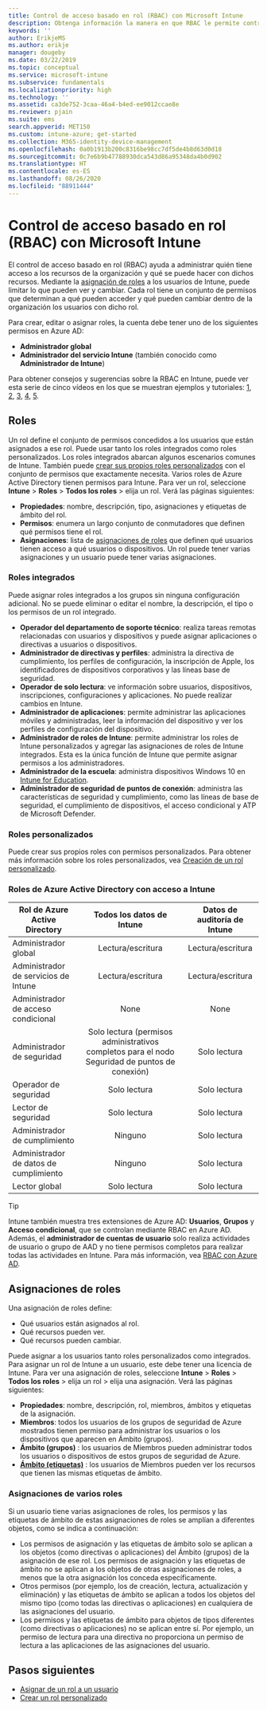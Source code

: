 ```yaml
---
title: Control de acceso basado en rol (RBAC) con Microsoft Intune
description: Obtenga información la manera en que RBAC le permite controlar quién puede realizar acciones y cambios en Microsoft Intune.
keywords: ''
author: ErikjeMS
ms.author: erikje
manager: dougeby
ms.date: 03/22/2019
ms.topic: conceptual
ms.service: microsoft-intune
ms.subservice: fundamentals
ms.localizationpriority: high
ms.technology: ''
ms.assetid: ca3de752-3caa-46a4-b4ed-ee9012ccae8e
ms.reviewer: pjain
ms.suite: ems
search.appverid: MET150
ms.custom: intune-azure; get-started
ms.collection: M365-identity-device-management
ms.openlocfilehash: 0a0b1913b200c8316be98cc7df5de4b8d63d0d18
ms.sourcegitcommit: 0c7e6b9b47788930dca543d86a95348da4b0d902
ms.translationtype: HT
ms.contentlocale: es-ES
ms.lasthandoff: 08/26/2020
ms.locfileid: "88911444"
---
```

# <a name="role-based-access-control-rbac-with-microsoft-intune"></a>Control de acceso basado en rol (RBAC) con Microsoft Intune

El control de acceso basado en rol (RBAC) ayuda a administrar quién tiene acceso a los recursos de la organización y qué se puede hacer con dichos recursos.  Mediante la [asignación de roles](assign-role.md) a los usuarios de Intune, puede limitar lo que pueden ver y cambiar. Cada rol tiene un conjunto de permisos que determinan a qué pueden acceder y qué pueden cambiar dentro de la organización los usuarios con dicho rol.

Para crear, editar o asignar roles, la cuenta debe tener uno de los siguientes permisos en Azure AD:
- **Administrador global**
- **Administrador del servicio Intune** (también conocido como **Administrador de Intune**)

Para obtener consejos y sugerencias sobre la RBAC en Intune, puede ver esta serie de cinco vídeos en los que se muestran ejemplos y tutoriales: [1](https://www.youtube.com/watch?v=5deXLMLcnKY), [2](https://www.youtube.com/watch?v=38dnMBLuxbQ), [3](https://www.youtube.com/watch?v=6vqg9cAkMbY), [4](https://www.youtube.com/watch?v=5yOLajFFMHE), [5](https://www.youtube.com/watch?v=P5DDvsSF4Wk).

## <a name="roles"></a>Roles
Un rol define el conjunto de permisos concedidos a los usuarios que están asignados a ese rol.
Puede usar tanto los roles integrados como roles personalizados. Los roles integrados abarcan algunos escenarios comunes de Intune. También puede [crear sus propios roles personalizados](create-custom-role.md) con el conjunto de permisos que exactamente necesita. Varios roles de Azure Active Directory tienen permisos para Intune.
Para ver un rol, seleccione **Intune** > **Roles** > **Todos los roles** > elija un rol. Verá las páginas siguientes:

- **Propiedades**: nombre, descripción, tipo, asignaciones y etiquetas de ámbito del rol. 
- **Permisos**: enumera un largo conjunto de conmutadores que definen qué permisos tiene el rol.
- **Asignaciones**: lista de [asignaciones de roles]( assign-role.md) que definen qué usuarios tienen acceso a qué usuarios o dispositivos. Un rol puede tener varias asignaciones y un usuario puede tener varias asignaciones.

### <a name="built-in-roles"></a>Roles integrados
Puede asignar roles integrados a los grupos sin ninguna configuración adicional. No se puede eliminar o editar el nombre, la descripción, el tipo o los permisos de un rol integrado.

- **Operador del departamento de soporte técnico**: realiza tareas remotas relacionadas con usuarios y dispositivos y puede asignar aplicaciones o directivas a usuarios o dispositivos.
- **Administrador de directivas y perfiles**: administra la directiva de cumplimiento, los perfiles de configuración, la inscripción de Apple, los identificadores de dispositivos corporativos y las líneas base de seguridad.
- **Operador de solo lectura**: ve información sobre usuarios, dispositivos, inscripciones, configuraciones y aplicaciones. No puede realizar cambios en Intune.
- **Administrador de aplicaciones**: permite administrar las aplicaciones móviles y administradas, leer la información del dispositivo y ver los perfiles de configuración del dispositivo.
- **Administrador de roles de Intune**: permite administrar los roles de Intune personalizados y agregar las asignaciones de roles de Intune integrados. Esta es la única función de Intune que permite asignar permisos a los administradores.
- **Administrador de la escuela**: administra dispositivos Windows 10 en [Intune for Education](introduction-intune-education.md).
- **Administrador de seguridad de puntos de conexión**: administra las características de seguridad y cumplimiento, como las líneas de base de seguridad, el cumplimiento de dispositivos, el acceso condicional y ATP de Microsoft Defender.

### <a name="custom-roles"></a>Roles personalizados
Puede crear sus propios roles con permisos personalizados. Para obtener más información sobre los roles personalizados, vea [Creación de un rol personalizado](create-custom-role.md).

### <a name="azure-active-directory-roles-with-intune-access"></a>Roles de Azure Active Directory con acceso a Intune
| Rol de Azure Active Directory | Todos los datos de Intune | Datos de auditoría de Intune |
| --- | :---: | :---: |
| Administrador global | Lectura/escritura | Lectura/escritura |
| Administrador de servicios de Intune | Lectura/escritura | Lectura/escritura |
| Administrador de acceso condicional | None | None |
| Administrador de seguridad | Solo lectura (permisos administrativos completos para el nodo Seguridad de puntos de conexión) | Solo lectura |
| Operador de seguridad | Solo lectura | Solo lectura |
| Lector de seguridad | Solo lectura | Solo lectura |
| Administrador de cumplimiento | Ninguno | Solo lectura |
| Administrador de datos de cumplimiento | Ninguno | Solo lectura |
| Lector global | Solo lectura | Solo lectura |

> [!TIP]
> Intune también muestra tres extensiones de Azure AD: **Usuarios**, **Grupos** y **Acceso condicional**, que se controlan mediante RBAC en Azure AD. Además, el **administrador de cuentas de usuario** solo realiza actividades de usuario o grupo de AAD y no tiene permisos completos para realizar todas las actividades en Intune. Para más información, vea [RBAC con Azure AD](/azure/active-directory/active-directory-assign-admin-roles).

## <a name="role-assignments"></a>Asignaciones de roles
Una asignación de roles define:

- Qué usuarios están asignados al rol.
- Qué recursos pueden ver.
- Qué recursos pueden cambiar.

Puede asignar a los usuarios tanto roles personalizados como integrados. Para asignar un rol de Intune a un usuario, este debe tener una licencia de Intune.
Para ver una asignación de roles, seleccione **Intune** > **Roles** > **Todos los roles** > elija un rol > elija una asignación. Verá las páginas siguientes:

- **Propiedades**: nombre, descripción, rol, miembros, ámbitos y etiquetas de la asignación.
- **Miembros**: todos los usuarios de los grupos de seguridad de Azure mostrados tienen permiso para administrar los usuarios o los dispositivos que aparecen en Ámbito (grupos).
- **Ámbito (grupos)** : los usuarios de Miembros pueden administrar todos los usuarios o dispositivos de estos grupos de seguridad de Azure.
- **[Ámbito (etiquetas)](scope-tags.md)** : los usuarios de Miembros pueden ver los recursos que tienen las mismas etiquetas de ámbito.

### <a name="multiple-role-assignments"></a>Asignaciones de varios roles
Si un usuario tiene varias asignaciones de roles, los permisos y las etiquetas de ámbito de estas asignaciones de roles se amplían a diferentes objetos, como se indica a continuación:

- Los permisos de asignación y las etiquetas de ámbito solo se aplican a los objetos (como directivas o aplicaciones) del Ámbito (grupos) de la asignación de ese rol. Los permisos de asignación y las etiquetas de ámbito no se aplican a los objetos de otras asignaciones de roles, a menos que la otra asignación los conceda específicamente.
- Otros permisos (por ejemplo, los de creación, lectura, actualización y eliminación) y las etiquetas de ámbito se aplican a todos los objetos del mismo tipo (como todas las directivas o aplicaciones) en cualquiera de las asignaciones del usuario.
- Los permisos y las etiquetas de ámbito para objetos de tipos diferentes (como directivas o aplicaciones) no se aplican entre sí. Por ejemplo, un permiso de lectura para una directiva no proporciona un permiso de lectura a las aplicaciones de las asignaciones del usuario.

## <a name="next-steps"></a>Pasos siguientes
- [Asignar de un rol a un usuario](assign-role.md)
- [Crear un rol personalizado](create-custom-role.md)